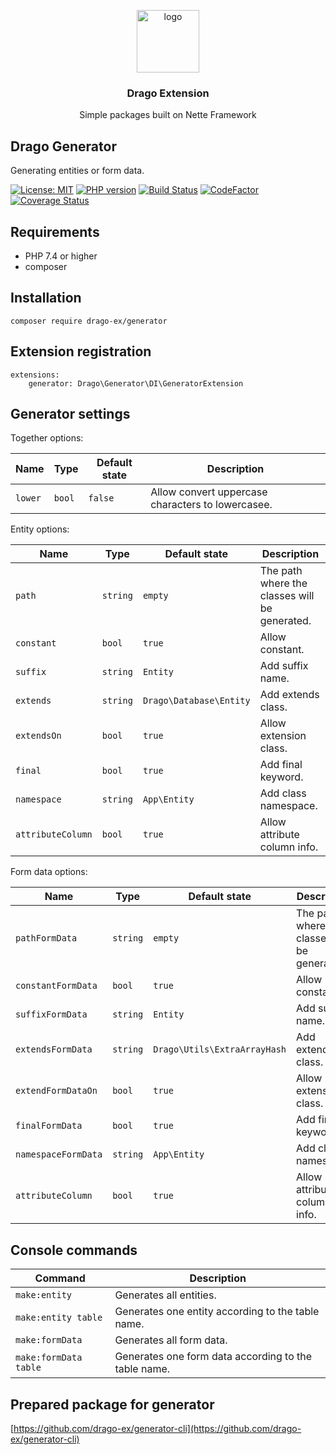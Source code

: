 <p align="center">
  <img src="https://avatars0.githubusercontent.com/u/11717487?s=400&u=40ecb522587ebbcfe67801ccb6f11497b259f84b&v=4" width="100" alt="logo">
</p>

<h3 align="center">Drago Extension</h3>
<p align="center">Simple packages built on Nette Framework</p>

## Drago Generator

Generating entities or form data.

[![License: MIT](https://img.shields.io/badge/License-MIT-yellow.svg)](https://raw.githubusercontent.com/drago-ex/generator/master/license.md)
[![PHP version](https://badge.fury.io/ph/drago-ex%2Fgenerator.svg)](https://badge.fury.io/ph/drago-ex%2Fgenerator)
[![Build Status](https://travis-ci.org/drago-ex/generator.svg?branch=master)](https://travis-ci.org/drago-ex/generator)
[![CodeFactor](https://www.codefactor.io/repository/github/drago-ex/generator/badge)](https://www.codefactor.io/repository/github/drago-ex/generator)
[![Coverage Status](https://coveralls.io/repos/github/drago-ex/generator/badge.svg?branch=master)](https://coveralls.io/github/drago-ex/generator?branch=master)

## Requirements

- PHP 7.4 or higher
- composer

## Installation

```
composer require drago-ex/generator
```

## Extension registration

```neon
extensions:
	generator: Drago\Generator\DI\GeneratorExtension
```

## Generator settings

Together options:

| Name                | Type             | Default state                | Description
| --------------------| ---------------- | -----------------------------| ------------------------------------------------- |
| `lower`             | `bool`           | `false`                      | Allow convert uppercase characters to lowercasee. |

Entity options:

| Name                | Type             | Default state                | Description
| --------------------| ---------------- | -----------------------------| --------------------------------------------- |
| `path`              | `string`         | `empty`                      | The path where the classes will be generated. |
| `constant`          | `bool`           | `true`                       | Allow constant.                               |
| `suffix`            | `string`         | `Entity`                     | Add suffix name.                              |
| `extends`           | `string`         | `Drago\Database\Entity`      | Add extends class.                            |
| `extendsOn`         | `bool`           | `true`                       | Allow extension class.                        |
| `final    `         | `bool`           | `true`                       | Add final keyword.                            |
| `namespace`         | `string`         | `App\Entity`                 | Add class namespace.                          |
| `attributeColumn`   | `bool`           | `true`                       | Allow attribute column info.                  |

Form data options:

| Name                | Type             | Default state                | Description
| --------------------| ---------------- | -----------------------------| --------------------------------------------- |
| `pathFormData`      | `string`         | `empty`                      | The path where the classes will be generated. |
| `constantFormData`  | `bool`           | `true`                       | Allow constant.                               |
| `suffixFormData`    | `string`         | `Entity`                     | Add suffix name.                              |
| `extendsFormData`   | `string`         | `Drago\Utils\ExtraArrayHash` | Add extends class.                            |
| `extendFormDataOn`  | `bool`           | `true`                       | Allow extension class.                        |
| `finalFormData`     | `bool`           | `true`                       | Add final keyword.                            |
| `namespaceFormData` | `string`         | `App\Entity`                 | Add class namespace.                          |
| `attributeColumn`   | `bool`           | `true`                       | Allow attribute column info.                  |

## Console commands

| Command               | Description
| --------------------- | -----------------------------------------------------|
| `make:entity`         | Generates all entities.                              |
| `make:entity table`   | Generates one entity according to the table name.    |
| `make:formData`       | Generates all form data.                             |
| `make:formData table` | Generates one form data according to the table name. |

## Prepared package for generator

[https://github.com/drago-ex/generator-cli](https://github.com/drago-ex/generator-cli)

